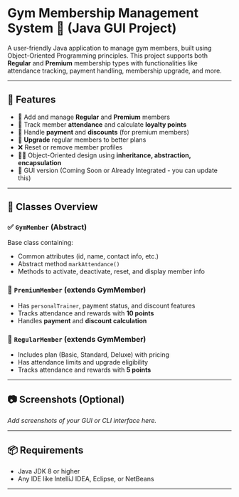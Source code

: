 
# Gym Membership Management System 💪 (Java GUI Project)

A user-friendly Java application to manage gym members, built using Object-Oriented Programming principles. This project supports both **Regular** and **Premium** membership types with functionalities like attendance tracking, payment handling, membership upgrade, and more.

---

## 🚀 Features

- 🧍 Add and manage **Regular** and **Premium** members
- 📆 Track member **attendance** and calculate **loyalty points**
- 💸 Handle **payment** and **discounts** (for premium members)
- 🔁 **Upgrade** regular members to better plans
- ❌ Reset or remove member profiles
- 🧑‍🏫 Object-Oriented design using **inheritance, abstraction, encapsulation**
- 🎨 GUI version (Coming Soon or Already Integrated - you can update this)

---

## 🧱 Classes Overview

### ✅ `GymMember` (Abstract)
Base class containing:
- Common attributes (id, name, contact info, etc.)
- Abstract method `markAttendance()`
- Methods to activate, deactivate, reset, and display member info

### 💎 `PremiumMember` (extends GymMember)
- Has `personalTrainer`, payment status, and discount features
- Tracks attendance and rewards with **10 points**
- Handles **payment** and **discount calculation**

### 🧾 `RegularMember` (extends GymMember)
- Includes plan (Basic, Standard, Deluxe) with pricing
- Has attendance limits and upgrade eligibility
- Tracks attendance and rewards with **5 points**

---

## 📷 Screenshots (Optional)
_Add screenshots of your GUI or CLI interface here._

---

## 📦 Requirements

- Java JDK 8 or higher
- Any IDE like IntelliJ IDEA, Eclipse, or NetBeans

---


